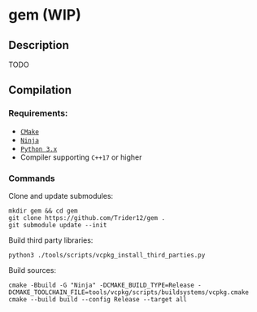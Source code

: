 # gem (WIP)

## Description
TODO

## Compilation
### Requirements:
* [`CMake`](https://cmake.org/)
* [`Ninja`](https://ninja-build.org/)
* [`Python 3.x`](https://www.python.org/downloads/)
* Compiler supporting `C++17` or higher

### Commands
Clone and update submodules:
```
mkdir gem && cd gem
git clone https://github.com/Trider12/gem .
git submodule update --init
```
Build third party libraries:
```
python3 ./tools/scripts/vcpkg_install_third_parties.py
```
Build sources:
```
cmake -Bbuild -G "Ninja" -DCMAKE_BUILD_TYPE=Release -DCMAKE_TOOLCHAIN_FILE=tools/vcpkg/scripts/buildsystems/vcpkg.cmake
cmake --build build --config Release --target all
```
